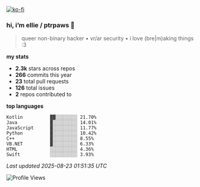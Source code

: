 [![ko-fi](https://ko-fi.com/img/githubbutton_sm.svg)](https://ko-fi.com/R6R1657BK)

### hi, i’m ellie / ptrpaws 🌸

> queer non-binary hacker • vr/ar security • i love (bre|m)aking things :3

**my stats**
- **2.3k** stars across repos
- **266** commits this year
- **23** total pull requests
- **126** total issues
- **2** repos contributed to

**top languages**
```
Kotlin          ▓▓░░░░░░░░ 21.70%
Java            ▓░░░░░░░░░ 14.01%
JavaScript      ▓░░░░░░░░░ 11.77%
Python          ▓░░░░░░░░░ 10.42%
C++             ▓░░░░░░░░░ 8.55%
VB.NET          ▓░░░░░░░░░ 6.33%
HTML            ░░░░░░░░░░ 4.36%
Swift           ░░░░░░░░░░ 3.93%
```

_Last updated 2025-08-23 01:51:35 UTC_

![Profile Views](https://komarev.com/ghpvc/?username=ptrpaws&color=grey&base=35291)
